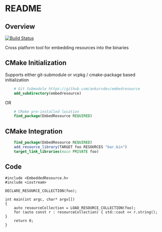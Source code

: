 # README

## Overview
[![Build Status](https://dev.azure.com/ankurv/embedresource/_apis/build/status/ankurvdev.embedresource?branchName=main)](https://dev.azure.com/ankurv/embedresource/_build/latest?definitionId=9&branchName=main)

Cross platform tool for embedding resources into the binaries

## CMake Initialization
Supports either git-submodule or vcpkg / cmake-package based initialization
```cmake
    # Git Submodule https://github.com/ankurvdev/embedresource
    add_subdirectory(embedresource)
```
OR 
```cmake
    # CMake pre-installed location
    find_package(EmbedResource REQUIRED)
```

## CMake Integration
```cmake
    find_package(EmbedResource REQUIRED)
    add_resource_library(TARGET foo RESOURCES "bar.bin")
    target_link_libraries(main PRIVATE foo)
```

## Code

```
#include <EmbeddedResource.h>
#include <iostream>

DECLARE_RESOURCE_COLLECTION(foo);

int main(int argc, char* argv[])
{
    auto resourceCollection = LOAD_RESOURCE_COLLECTION(foo);
    for (auto const r : resourceCollection) { std::cout << r.string(); }
    return 0;
}
```
